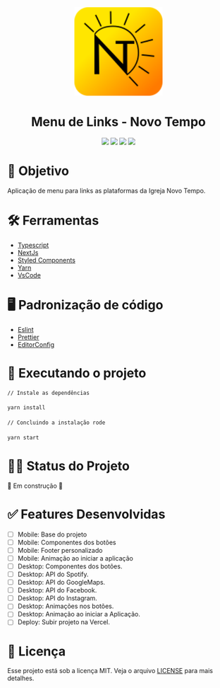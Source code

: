 <div align="center">
	<img src="https://github.com/YuriODantas/links-novo-tempo/blob/main/public/faviconNT.svg" with="800" height="200"/>
	<h1>Menu de Links - Novo Tempo</h1>
</div>
<div align="center">
  <img src="https://img.shields.io/badge/Church-Novo Tempo-orange?style=for-the-badge&logo=appveyor"/>
  <img src="https://img.shields.io/badge/Version-1.0.0-blue?style=for-the-badge&logo=appveyor"/>
  <img src="https://img.shields.io/badge/NextJs-12.0.3-informational?style=for-the-badge&logo=appveyor"/>
  <img src="https://img.shields.io/badge/Deploy-Vercel-blueviolet?style=for-the-badge&logo=appveyor"/>
</div>

# 🎯 Objetivo

Aplicação de menu para links as plataformas da Igreja Novo Tempo.

# 🛠️ Ferramentas

* [Typescript](https://www.typescriptlang.org/)
* [NextJs](https://nextjs.org/)
* [Styled Components](https://styled-components.com/)
* [Yarn](https://yarnpkg.com/)
* [VsCode](https://code.visualstudio.com/)

# 🖥️ Padronização de código

* [Eslint](https://eslint.org/)
* [Prettier](https://prettier.io/)
* [EditorConfig](https://editorconfig.org/)


# 🚀 Executando o projeto

```bash
// Instale as dependências

yarn install

// Concluindo a instalação rode

yarn start
```

# 💪🏻 Status do Projeto

🚧   Em construção   🚧

# ✅ Features Desenvolvidas

-   [ ] Mobile: Base do projeto
-   [ ] Mobile: Componentes dos botões
-   [ ] Mobile: Footer personalizado
-   [ ] Mobile: Animação ao iniciar a aplicação
-   [ ] Desktop: Componentes dos botões.
-   [ ] Desktop: API do Spotify.
-   [ ] Desktop: API do GoogleMaps.
-   [ ] Desktop: API do Facebook.
-   [ ] Desktop: API do Instagram.
-   [ ] Desktop: Animações nos botões.
-   [ ] Desktop: Animação ao iniciar a Aplicação.
-   [ ] Deploy: Subir projeto na Vercel.

# 📝 Licença

Esse projeto está sob a licença MIT. Veja o arquivo [LICENSE](/LICENSE) para mais detalhes.
